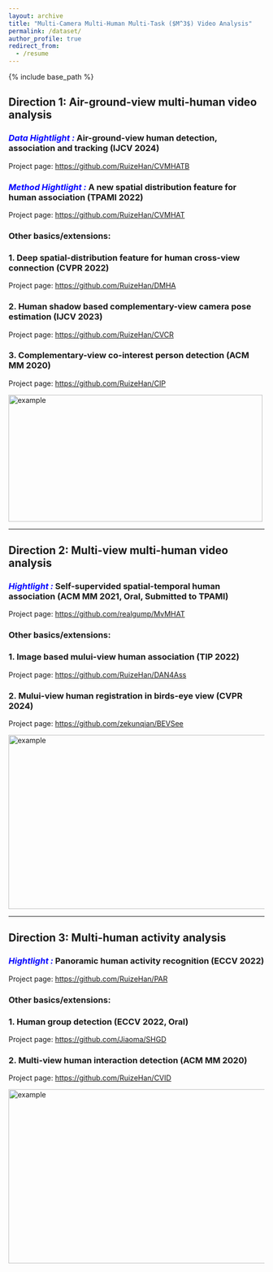 ```yaml
---
layout: archive
title: "Multi-Camera Multi-Human Multi-Task ($M^3$) Video Analysis"
permalink: /dataset/
author_profile: true
redirect_from:
  - /resume
---
```


{% include base_path %}
 <br/>
## Direction 1: Air-ground-view multi-human video analysis

### ***<font color=Blue>Data Hightlight :</font>*** Air-ground-view human detection, association and tracking (IJCV 2024)
  
Project page: https://github.com/RuizeHan/CVMHATB 

### ***<font color=Blue>Method Hightlight :</font>*** A new spatial distribution feature for human association (TPAMI 2022)

Project page: https://github.com/RuizeHan/CVMHAT


### Other basics/extensions:

### 1. Deep spatial-distribution feature for human cross-view connection (CVPR 2022)
Project page: https://github.com/RuizeHan/DMHA

### 2. Human shadow based complementary-view camera pose estimation (IJCV 2023)
Project page: https://github.com/RuizeHan/CVCR

### 3. Complementary-view co-interest person detection (ACM MM 2020)
Project page: https://github.com/RuizeHan/CIP

<img src="http://ruizehan.github.io/images/example_cvmhat.png" width="500" height="250" alt="example"/><br/>

---


## Direction 2: Multi-view multi-human video analysis

### ***<font color=Blue>Hightlight : </font>*** Self-supervided spatial-temporal human association (ACM MM 2021, Oral, Submitted to TPAMI)

Project page: https://github.com/realgump/MvMHAT  


### Other basics/extensions:

### 1. Image based mului-view human association (TIP 2022)
Project page: https://github.com/RuizeHan/DAN4Ass

### 2. Mului-view human registration in birds-eye view (CVPR 2024)
Project page: https://github.com/zekunqian/BEVSee


<img src="http://ruizehan.github.io/images/mvmhat.png" width="625" height="343" alt="example"/><br/>

---

## Direction 3: Multi-human activity analysis

###  ***<font color=Blue>Hightlight :</font>*** Panoramic human activity recognition (ECCV 2022)

Project page: https://github.com/RuizeHan/PAR

### Other basics/extensions:

### 1. Human group detection (ECCV 2022, Oral)
Project page: https://github.com/Jiaoma/SHGD

### 2. Multi-view human interaction detection (ACM MM 2020)
Project page: https://github.com/RuizeHan/CVID

<img src="http://ruizehan.github.io/images/example_par.png" width="900" height="343" alt="example"/><br/>
